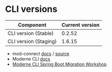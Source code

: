 # CLI versions

| Component                             | Current version |
| ------------------------------------- | --------------- |
| CLI version (Stable)                  | 0.2.52          |
| CLI version (Staging)                 | 1.6.15           |

* mod-connect [docs](https://moderneinc.github.io/mod-connect/) / [source](https://github.com/moderneinc/mod-connect)
* Moderne CLI [docs](https://moderneinc.github.io/moderne-cli/)
* [Moderne CLI Spring Boot Migration Workshop](https://moderneinc.github.io/springboot-migration-workshop/docs/moderne-cli/)
